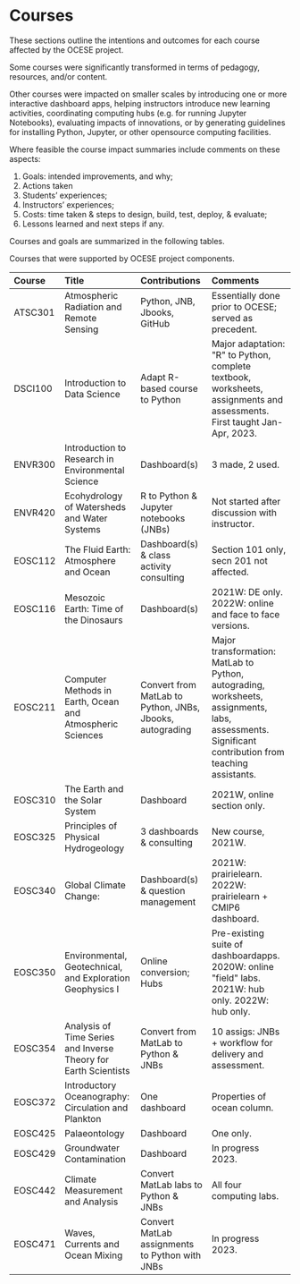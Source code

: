 # Courses

These sections outline the intentions and outcomes for each course affected by the OCESE project.

Some courses were significantly transformed in terms of pedagogy, resources, and/or content.

Other courses were impacted on smaller scales by introducing one or more interactive dashboard apps, helping instructors introduce new learning activities, coordinating computing hubs (e.g. for running Jupyter Notebooks), evaluating impacts of innovations, or by generating guidelines for installing Python, Jupyter, or other opensource computing facilities.

Where feasible the course impact summaries include comments on these aspects:

1. Goals: intended improvements, and why;
1. Actions taken
1. Students’ experiences;
1. Instructors’ experiences;
1. Costs: time taken & steps to design, build, test, deploy, & evaluate;
1. Lessons learned and next steps if any.

Courses and goals are summarized in the following tables.

Courses that were supported by OCESE project components.

|Course|Title|Contributions|Comments|
|:---|:---|:---|:---|
| ATSC301 | Atmospheric Radiation and Remote Sensing                        | Python, JNB, Jbooks, GitHub                              | Essentially done prior to OCESE; served as precedent. |
| DSCI100 | Introduction to Data Science                                    | Adapt R-based course to Python                           | Major adaptation: "R" to Python, complete textbook, worksheets, assignments and assessments. First taught Jan-Apr, 2023. |
| ENVR300 | Introduction to Research in Environmental Science               | Dashboard(s)                                             | 3 made, 2 used. |
| ENVR420 | Ecohydrology of Watersheds and Water Systems                    | R to Python & Jupyter notebooks (JNBs)                   | Not started after discussion with instructor. |
| EOSC112 | The Fluid Earth: Atmosphere and Ocean                           | Dashboard(s) & class activity consulting                 | Section 101 only, secn 201 not affected. |
| EOSC116 | Mesozoic Earth: Time of the Dinosaurs                           | Dashboard(s)                                             | 2021W: DE only. 2022W: online and face to face versions. |
| EOSC211 | Computer Methods in Earth, Ocean and Atmospheric Sciences       | Convert from MatLab to Python, JNBs, Jbooks, autograding | Major transformation: MatLab to Python, autograding, worksheets, assignments, labs, assessments. Significant contribution from teaching assistants. |
| EOSC310 | The Earth and the Solar System                                  | Dashboard                                                | 2021W, online section only. |
| EOSC325 | Principles of Physical Hydrogeology                             | 3 dashboards & consulting                                | New course, 2021W. |
| EOSC340 | Global Climate Change:                                          | Dashboard(s) & question management                       | 2021W: prairielearn. 2022W: prairielearn + CMIP6 dashboard. |
| EOSC350 | Environmental, Geotechnical, and Exploration Geophysics I       | Online conversion; Hubs                                  | Pre-existing suite of dashboardapps. 2020W: online "field" labs. 2021W: hub only. 2022W: hub only. |
| EOSC354 | Analysis of Time Series and Inverse Theory for Earth Scientists | Convert from MatLab to Python & JNBs                     | 10 assigs: JNBs + workflow for delivery and assessment. |
| EOSC372 | Introductory Oceanography: Circulation and Plankton             | One dashboard                                            | Properties of ocean column. |
| EOSC425 | Palaeontology                                                   | Dashboard                                                | One only. |
| EOSC429 | Groundwater Contamination                                       | Dashboard                                                | In progress 2023. |
| EOSC442 | Climate Measurement and Analysis                                | Convert MatLab labs to Python & JNBs                     | All four computing labs. |
| EOSC471 | Waves, Currents and Ocean Mixing                                | Convert MatLab assignments to Python with JNBs           | In progress 2023. |
